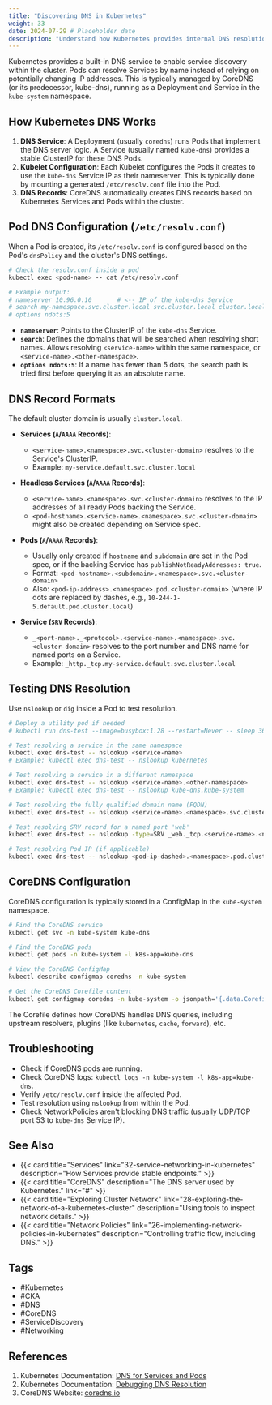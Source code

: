 ```yaml
---
title: "Discovering DNS in Kubernetes"
weight: 33
date: 2024-07-29 # Placeholder date
description: "Understand how Kubernetes provides internal DNS resolution for Services and Pods using CoreDNS."
---
```


Kubernetes provides a built-in DNS service to enable service discovery within the cluster. Pods can resolve Services by name instead of relying on potentially changing IP addresses. This is typically managed by CoreDNS (or its predecessor, kube-dns), running as a Deployment and Service in the `kube-system` namespace.

## How Kubernetes DNS Works

1.  **DNS Service**: A Deployment (usually `coredns`) runs Pods that implement the DNS server logic. A Service (usually named `kube-dns`) provides a stable ClusterIP for these DNS Pods.
2.  **Kubelet Configuration**: Each Kubelet configures the Pods it creates to use the `kube-dns` Service IP as their nameserver. This is typically done by mounting a generated `/etc/resolv.conf` file into the Pod.
3.  **DNS Records**: CoreDNS automatically creates DNS records based on Kubernetes Services and Pods within the cluster.

## Pod DNS Configuration (`/etc/resolv.conf`)

When a Pod is created, its `/etc/resolv.conf` is configured based on the Pod's `dnsPolicy` and the cluster's DNS settings.

```bash
# Check the resolv.conf inside a pod
kubectl exec <pod-name> -- cat /etc/resolv.conf

# Example output:
# nameserver 10.96.0.10       # <-- IP of the kube-dns Service
# search my-namespace.svc.cluster.local svc.cluster.local cluster.local # <-- Search domains
# options ndots:5
```

- **`nameserver`**: Points to the ClusterIP of the `kube-dns` Service.
- **`search`**: Defines the domains that will be searched when resolving short names. Allows resolving `<service-name>` within the same namespace, or `<service-name>.<other-namespace>`.
- **`options ndots:5`**: If a name has fewer than 5 dots, the search path is tried first before querying it as an absolute name.

## DNS Record Formats

The default cluster domain is usually `cluster.local`.

- **Services (`A`/`AAAA` Records)**:
    -   `<service-name>.<namespace>.svc.<cluster-domain>` resolves to the Service's ClusterIP.
    -   Example: `my-service.default.svc.cluster.local`

- **Headless Services (`A`/`AAAA` Records)**:
    -   `<service-name>.<namespace>.svc.<cluster-domain>` resolves to the IP addresses of all ready Pods backing the Service.
    -   `<pod-hostname>.<service-name>.<namespace>.svc.<cluster-domain>` might also be created depending on Service spec.

- **Pods (`A`/`AAAA` Records)**:
    -   Usually only created if `hostname` and `subdomain` are set in the Pod spec, or if the backing Service has `publishNotReadyAddresses: true`.
    -   Format: `<pod-hostname>.<subdomain>.<namespace>.svc.<cluster-domain>`
    -   Also: `<pod-ip-address>.<namespace>.pod.<cluster-domain>` (where IP dots are replaced by dashes, e.g., `10-244-1-5.default.pod.cluster.local`)

- **Service (`SRV` Records)**:
    -   `_<port-name>._<protocol>.<service-name>.<namespace>.svc.<cluster-domain>` resolves to the port number and DNS name for named ports on a Service.
    -   Example: `_http._tcp.my-service.default.svc.cluster.local`

## Testing DNS Resolution

Use `nslookup` or `dig` inside a Pod to test resolution.

```bash
# Deploy a utility pod if needed
# kubectl run dns-test --image=busybox:1.28 --restart=Never -- sleep 3600

# Test resolving a service in the same namespace
kubectl exec dns-test -- nslookup <service-name>
# Example: kubectl exec dns-test -- nslookup kubernetes

# Test resolving a service in a different namespace
kubectl exec dns-test -- nslookup <service-name>.<other-namespace>
# Example: kubectl exec dns-test -- nslookup kube-dns.kube-system

# Test resolving the fully qualified domain name (FQDN)
kubectl exec dns-test -- nslookup <service-name>.<namespace>.svc.cluster.local

# Test resolving SRV record for a named port 'web'
kubectl exec dns-test -- nslookup -type=SRV _web._tcp.<service-name>.<namespace>.svc.cluster.local

# Test resolving Pod IP (if applicable)
kubectl exec dns-test -- nslookup <pod-ip-dashed>.<namespace>.pod.cluster.local
```

## CoreDNS Configuration

CoreDNS configuration is typically stored in a ConfigMap in the `kube-system` namespace.

```bash
# Find the CoreDNS service
kubectl get svc -n kube-system kube-dns

# Find the CoreDNS pods
kubectl get pods -n kube-system -l k8s-app=kube-dns

# View the CoreDNS ConfigMap
kubectl describe configmap coredns -n kube-system

# Get the CoreDNS Corefile content
kubectl get configmap coredns -n kube-system -o jsonpath='{.data.Corefile}'
```
The Corefile defines how CoreDNS handles DNS queries, including upstream resolvers, plugins (like `kubernetes`, `cache`, `forward`), etc.

## Troubleshooting

- Check if CoreDNS pods are running.
- Check CoreDNS logs: `kubectl logs -n kube-system -l k8s-app=kube-dns`.
- Verify `/etc/resolv.conf` inside the affected Pod.
- Test resolution using `nslookup` from within the Pod.
- Check NetworkPolicies aren't blocking DNS traffic (usually UDP/TCP port 53 to `kube-dns` Service IP).

## See Also

- {{< card title="Services" link="32-service-networking-in-kubernetes" description="How Services provide stable endpoints." >}}
- {{< card title="CoreDNS" description="The DNS server used by Kubernetes." link="#" >}} <!-- Add link -->
- {{< card title="Exploring Cluster Network" link="28-exploring-the-network-of-a-kubernetes-cluster" description="Using tools to inspect network details." >}}
- {{< card title="Network Policies" link="26-implementing-network-policies-in-kubernetes" description="Controlling traffic flow, including DNS." >}}

## Tags

- #Kubernetes
- #CKA
- #DNS
- #CoreDNS
- #ServiceDiscovery
- #Networking

## References

1.  Kubernetes Documentation: [DNS for Services and Pods](https://kubernetes.io/docs/concepts/services-networking/dns-pod-service/)
2.  Kubernetes Documentation: [Debugging DNS Resolution](https://kubernetes.io/docs/tasks/administer-cluster/dns-debugging-resolution/)
3.  CoreDNS Website: [coredns.io](https://coredns.io/) 